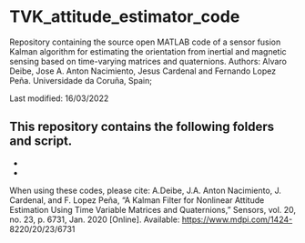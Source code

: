 # TVK_attitude_estimator_code
Repository containing the source open MATLAB code of a sensor fusion Kalman algorithm for estimating the orientation from inertial and magnetic sensing based on time-varying matrices and quaternions.
Authors: Alvaro Deibe, Jose A. Anton Nacimiento, Jesus Cardenal and Fernando Lopez Peña.
Universidade da Coruña, Spain; 

Last modified: 16/03/2022

This repository contains the following folders and script.
-
-
-


When using these codes, please cite: 
A.Deibe, J.A. Anton Nacimiento, J. Cardenal, and F. Lopez Peña, “A Kalman Filter for Nonlinear Attitude Estimation Using Time Variable Matrices and Quaternions,” Sensors, vol. 20, no. 23, p. 6731, Jan. 2020 [Online]. Available: https://www.mdpi.com/1424- 8220/20/23/6731
